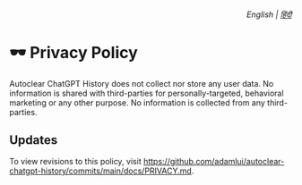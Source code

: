 <div align="right">
    <h6>
        <picture>
            <source type="image/svg+xml" media="(prefers-color-scheme: dark)" srcset="https://assets.autoclearchatgpt.com/images/icons/earth/white/icon32.svg">
            <img height=14 src="https://assets.autoclearchatgpt.com/images/icons/earth/black/icon32.svg">
        </picture>
        &nbsp;English |
        <a href="hi/PRIVACY.md">हिंदी</a>
    </h6>
</div>

# 🕶️ Privacy Policy

Autoclear ChatGPT History does not collect nor store any user data. No information is shared with third-parties for personally-targeted, behavioral marketing or any other purpose. No information is collected from any third-parties. 

## Updates

To view revisions to this policy, visit https://github.com/adamlui/autoclear-chatgpt-history/commits/main/docs/PRIVACY.md.
